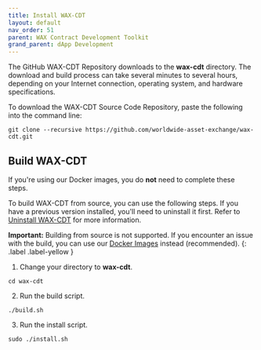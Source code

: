 ```yaml
---
title: Install WAX-CDT
layout: default
nav_order: 51
parent: WAX Contract Development Toolkit
grand_parent: dApp Development
---
```


The GitHub WAX-CDT Repository downloads to the **wax-cdt** directory. The download and build process can take several minutes to several hours, depending on your Internet connection, operating system, and hardware specifications.

To download the WAX-CDT Source Code Repository, paste the following into the command line:

```
git clone --recursive https://github.com/worldwide-asset-exchange/wax-cdt.git
```

## Build WAX-CDT

If you're using our Docker images, you do **not** need to complete these steps.

To build WAX-CDT from source, you can use the following steps. If you have a previous version installed, you'll need to uninstall it first. Refer to [Uninstall WAX-CDT](/docs/es/tutorials/cdt_uninstall) for more information.

<strong>Important:</strong> Building from source is not supported. If you encounter an issue with the build, you can use our [Docker Images](/docs/es/dapp-development/docker-setup/) instead (recommended).
{: .label .label-yellow }

1. Change your directory to **wax-cdt**.

```
cd wax-cdt
```

2. Run the build script.

```
./build.sh
```

3. Run the install script.

```
sudo ./install.sh
```
